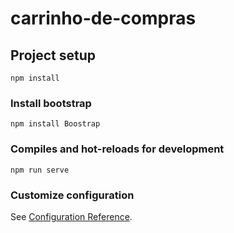# carrinho-de-compras

## Project setup
```
npm install
```
### Install bootstrap
```
npm install Boostrap
```
### Compiles and hot-reloads for development
```
npm run serve
```


### Customize configuration
See [Configuration Reference](https://cli.vuejs.org/config/).
